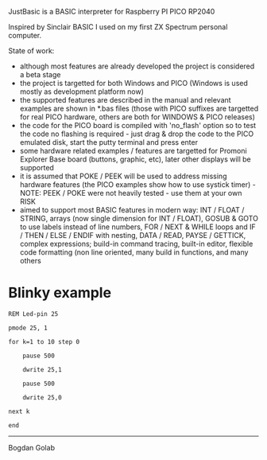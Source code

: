 JustBasic is a BASIC interpreter for Raspberry PI PICO RP2040

Inspired by Sinclair BASIC I used on my first ZX Spectrum personal computer.

State of work:
- although most features are already developed the project is considered a beta stage
- the project is targetted for both Windows and PICO (Windows is used mostly as development platform now)
- the supported features are described in the manual and relevant examples are shown in *.bas files (those with PICO suffixes are targetted for real PICO hardware, others are both for WINDOWS & PICO releases)
- the code for the PICO board is compiled with 'no_flash' option so to test the code no flashing is required - just drag & drop the code to the PICO emulated disk, start the putty terminal and press enter
- some hardware related examples / features are targetted for Promoni Explorer Base board (buttons, graphic, etc), later other displays will be supported
- it is assumed that POKE / PEEK will be used to address missing hardware features (the PICO examples show how to use systick timer) - NOTE: PEEK / POKE were not heavily tested - use them at your own RISK
- aimed to support most BASIC features in modern way: INT / FLOAT / STRING, arrays (now single dimension for INT / FLOAT), GOSUB & GOTO to use labels instead of line numbers, FOR / NEXT & WHILE loops and IF / THEN / ELSE / ENDIF with nesting, DATA / READ, PAYSE / GETTICK, complex expressions; build-in command tracing, built-in editor, flexible code formatting (non line oriented, many build in functions, and many others

Blinky example
==============
	REM Led-pin 25

	pmode 25, 1

	for k=1 to 10 step 0

		pause 500
	
		dwrite 25,1
	
		pause 500
	
		dwrite 25,0
	
	next k

	end

---
Bogdan Golab
